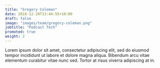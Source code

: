 ```yaml
---
title: "Gregory Coleman"
date: 2018-12-20T13:44:55+10:00
draft: false
image: "images/team/gregory-coleman.png"
jobtitle: "Podcast Tech"
promoted: true
weight: 2
---
```


Lorem ipsum dolor sit amet, consectetur adipiscing elit, sed do eiusmod tempor incididunt ut labore et dolore magna aliqua. Bibendum arcu vitae elementum curabitur vitae nunc sed. Tortor at risus viverra adipiscing at in.
